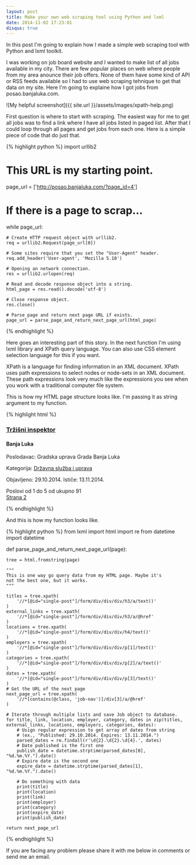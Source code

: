 ```yaml
---
layout: post
title: Make your own web scraping tool using Python and lxml
date: 2014-11-02 17:23:01 
disqus: true
---
```


In this post I'm going to explain how I made a simple web scraping tool with Python 
and lxml toolkit.

I was working on job board website and I wanted to make list of all jobs available in my city. There are few popular
places on web where people from my area anounce their job offers. None of them have some kind of API or RSS feeds 
available so I had to use web scraping tehnique to get that data on my site. Here I'm going to explaine how 
I got jobs from posao.banjaluka.com. 

![My helpful screenshot]({{ site.url }}/assets/images/xpath-help.png)
<figcaption></figcaption>

First question is where to start with scraping. The easiest way for me to get all jobs was to find a link where I 
have all jobs listed in paged list. After that I could loop through all pages and get 
jobs from each one. Here is a simple piece of code that do just that. 

{% highlight python %}
import urllib2

# This URL is my starting point.
page_url = ['http://posao.banjaluka.com/?page_id=4']

# If there is a page to scrap...
while page_url:
            
    # Create HTTP request object with urllib2.
    req = urllib2.Request(page_url[0])
    
    # Some sites require that you set the "User-Agent" header.
    req.add_header('User-agent', 'Mozilla 5.10')
    
    # Opening an network connection.
    res = urllib2.urlopen(req)
    
    # Read and decode response object into a string.
    html_page = res.read().decode('utf-8')
    
    # Close response object.
    res.close()              

    # Parse page and return next page URL if exists.
    page_url = parse_page_and_return_next_page_url(html_page)
            
{% endhighlight %}

Here goes an interesting part of this story. In the next function I'm using lxml library 
and XPath query language. You can also use CSS element selection language for this if you want.

XPath is a language for finding information in an XML document. XPath uses path 
expressions to select nodes or node-sets in an XML document. These path expressions 
look very much like the expressions you see when you work with a traditional computer 
file system.

This is how my HTML page structure looks like. I'm passing it as string argument to my
function.

{% highlight html %}

<!DOCTYPE html>
<html lang="en-US">
   <head> 
   </head>
   <body>
      <div id="single-post">
         <form method='post'>
            <div class="job-list">
               <div class="job1 job5638 odd">
                  <div class="job-box">
                     <!-- Job title --> 
                     <h3><a href="http://posao.banjaluka.com/?page_id=5638">Tržišni inspektor </a></h3>
                     <!-- Location --> 
                     <h4>Banja Luka</h4>
                     <!-- Employer --> 
                     <p>Poslodavac: Gradska uprava Grada Banja Luka</p>
                     <!-- Category -->                      
                     <p>Kategorija: <a href="http://posao.banjaluka.com/?jcat=drzavna-sluzba-zaposlenje-banjaluka" title="Jobs for Državna služba i uprava">Državna služba i uprava</a></p>
                     <!-- Date published and expire date -->                      
                     <p>Objavljeno: 29.10.2014. Ističe: 13.11.2014.</p>
                  </div>
               </div>
               <div class="job2 job5648 even">
                  <!-- Same structure as job1 --> 
               </div>
               <div class="job3 job5637 odd">
                  <!-- Same structure as job1 --> 
               </div>
               <div class="job4 job5649 even">
                  <!-- Same structure as job1 --> 
               </div>
               <div class="job5 job5650 odd">
                  <!-- Same structure as job1 --> 
               </div>
               <div class="clear"></div>
               <div class="job-nav">
                  <div class="previous"></div>
                  <div class="this">Poslovi od 1 do 5 od ukupno 91</div>
                  <!-- Link to the next page (if exists) -->                   
                  <div class="next"><a href='http://posao.banjaluka.com/?page_id=4&amp;page=2'>Strana 2</a></div>
               </div>
            </div>
            </p>
         </form>
      </div>
   </body>
</html>
{% endhighlight %}

And this is how my function looks like. 

{% highlight python %}
from lxml import html
import re
from datetime import datetime


def parse_page_and_return_next_page_url(page):

    tree = html.fromstring(page)
              
    """
    This is one way go query data from my HTML page. Maybe it's
    not the best one, but it works.
    """

    titles = tree.xpath(
        '//*[@id="single-post"]/form/div/div/div/h3/a/text()'
    )
    external_links = tree.xpath(
        '//*[@id="single-post"]/form/div/div/div/h3/a/@href'
    )
    locations = tree.xpath(
        '//*[@id="single-post"]/form/div/div/div/h4/text()'
    )
    employers = tree.xpath(
        '//*[@id="single-post"]/form/div/div/div/p[1]/text()'
    )
    categories = tree.xpath(
        '//*[@id="single-post"]/form/div/div/div/p[2]/a/text()'
    )
    dates = tree.xpath(
        '//*[@id="single-post"]/form/div/div/div/p[3]/text()'
    )    
    # Get the URL of the next page 
    next_page_url = tree.xpath(
        '//*[contains(@class, 'job-nav')]/div[3]/a/@href'
    )
    
    # Iterate through multiple lists and save Job object to database.
    for title, link, location, employer, category, dates in zip(titles, external_links, locations, employers, categories, dates):
        # Usign regular expression to get array of dates from string
        # (ex., "Published: 29.10.2014. Expires: 13.11.2014.")
        parsed_dates = re.findall(r'\d{2}.\d{2}.\d{4}.', dates)
        # Date published is the first one
        publish_date = datetime.strptime(parsed_dates[0], "%d.%m.%Y.").date()
        # Expire date is the second one
        expire_date = datetime.strptime(parsed_dates[1], "%d.%m.%Y.").date()            
        
        # Do something with data       
        print(title)
        print(location)
        print(link)
        print(employer)
        print(category)
        print(expire_date)
        print(publish_date)
                
    return next_page_url 

{% endhighlight %}

If you are facing any problem please share it with me below in comments or send me an email.



